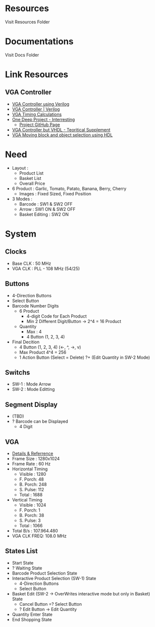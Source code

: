 # Resources
Visit Resources Folder

# Documentations
Visit Docs Folder

# Link Resources

## VGA Controller
* [VGA Controller using Verilog](https://ktln2.org/2018/01/23/implementing-vga-in-verilog/)
* [VGA Controller | Verilog](https://numato.com/kb/simple-vga-design-example-for-telesto/)
* [VGA Timing Calculations](http://tinyvga.com/vga-timing)
* [One Deep Project - Interresting](https://projectf.io/posts/fpga-graphics/)
	* [Project GitHub Page](https://github.com/projf/projf-explore/tree/master/lib)
* [VGA Controller but VHDL - Teoritical Supplement](https://bertantaskin.com/fpga-ile-vga-monitor-kontrolu/)
* [VGA Moving block and object selection using HDL](https://www.youtube.com/watch?v=WK5FT5RD1sU)

# Need
+	Layout		:
	+	Product List
	+	Basket List
	+	Overall Price
+	6 Product 	: Garlic, Tomato, Patato, Banana, Berry, Cherry
	+	Images	: Fixed Sized, Fixed Position
+	3 Modes		:
	+	Barcode : SW1 & SW2 OFF
	+	Arrow   : SW1 ON & SW2 OFF
	+	Basket Editing : SW2 ON 

# System

## Clocks
+	Base CLK 	: 50 MHz
+	VGA CLK		: PLL - 108 MHz (54/25)

## Buttons
+	4-Direction Buttons
+	Select Button
+ 	Barcode Number Digits
	+	6 Product
		+	4-digit Code for Each Product
		+	Min 2 Different Digit/Button -> 2^4 = 16 Product
	+	Quantity
		+ 	Max	: 4
		+	4 Button (1, 2, 3, 4)
+	Final Decition
	+ 	4 Button (1, 2, 3, 4) (<-, ^, ->, v)
	+	Max Product 4^4 = 256
	+	1 Action Button (Select = Delete) ?+ (Edit Quantity in SW-2 Mode)

## Switchs
+	SW-1		: Mode Arrow
+	SW-2		: Mode Editting

## Segment Display
+ 	(TBD)
+	? Barcode can be Displayed
	+	 4 Digit 

## VGA
+	[Details & Referrence](http://tinyvga.com/vga-timing/1280x1024@60Hz)
+	Frame Size 	: 1280x1024
+	Frame Rate	: 60 Hz
+	Horizontal Timing
	+	Visible : 1280
	+ 	F. Porch: 48
	+	B. Porch: 248
	+ 	S. Pulse: 112
	+	Total 	: 1688
+	Vertical Timing
	+	Visible : 1024
	+ 	F. Porch: 1
	+	B. Porch: 38
	+ 	S. Pulse: 3
	+	Total 	: 1066
+	Total B/s	: 107.964.480
+	VGA CLK FREQ: 108.0 MHz

## States List
+	Start State
+	? Waiting State
+	Barcode Product Selection State
+	Interactive Product Selection (SW-1) State
	+	4-Direction Buttons
	+	Select Button
+	Basket Edit (SW-2 -> OverWrites interactive mode but only in Basket) State
	+	Cancel Button =? Select Button
	+ ?	Edit Button -> Edit Quantity
+	Quantity Enter State
+	End Shopping State






	

